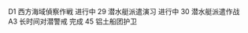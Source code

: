 D1 西方海域偵察作戦          进行中
29 潜水艇派遣演习            进行中
30 潜水艇派遣作战            
A3 长时间对潜警戒            完成
45 铝土船团护卫
